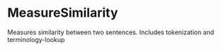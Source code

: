 # MeasureSimilarity
Measures similarity between two sentences. Includes tokenization and terminology-lookup
